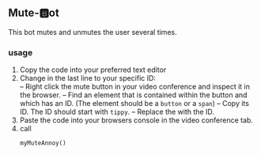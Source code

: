 ## Mute-🅱️ot

This bot mutes and unmutes the user several times.

### usage
1. Copy the code into your preferred text editor
2. Change  in the last line to your specific ID:<br>
&ndash; Right click the mute button in your video conference and inspect it in the browser.
&ndash; Find an element that is contained within the button and which has an ID. (The element should be a `button` or a `span`)
&ndash; Copy its ID. The ID should start with `tippy`.
&ndash; Replace the <YOUR MUTE ID HERE> with the ID.
3. Paste the code into your browsers console in the video conference tab.
4. call <pre>`myMuteAnnoy()`</pre>
